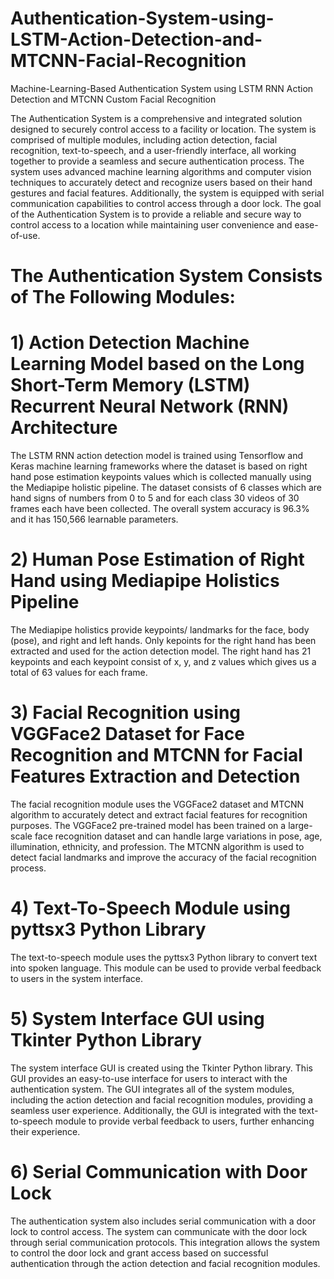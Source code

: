 # Authentication-System-using-LSTM-Action-Detection-and-MTCNN-Facial-Recognition
Machine-Learning-Based Authentication System using LSTM RNN Action Detection and MTCNN Custom Facial Recognition

The Authentication System is a comprehensive and integrated solution designed to securely control access to a facility or location. The system is comprised of multiple modules, including action detection, facial recognition, text-to-speech, and a user-friendly interface, all working together to provide a seamless and secure authentication process. The system uses advanced machine learning algorithms and computer vision techniques to accurately detect and recognize users based on their hand gestures and facial features. Additionally, the system is equipped with serial communication capabilities to control access through a door lock. The goal of the Authentication System is to provide a reliable and secure way to control access to a location while maintaining user convenience and ease-of-use.


# The Authentication System Consists of The Following Modules:

# 1) Action Detection Machine Learning Model based on the Long Short-Term Memory (LSTM) Recurrent Neural Network (RNN) Architecture 
The LSTM RNN action detection model is trained using Tensorflow and Keras machine learning frameworks where the dataset is based on right hand pose estimation keypoints  values which is collected manually using the Mediapipe holistic pipeline. The dataset consists of 6 classes which are hand signs of numbers from 0 to 5 and for each class 30 videos of 30 frames each have been collected. The overall system accuracy is 96.3% and it has 150,566 learnable parameters.

# 2) Human Pose Estimation of Right Hand using Mediapipe Holistics Pipeline
The Mediapipe holistics provide keypoints/ landmarks for the face, body (pose), and right and left hands. Only kepoints for the right hand has been extracted and used for the action detection model. The right hand has 21 keypoints and each keypoint consist of x, y, and z values which gives us a total of 63 values for each frame.

# 3) Facial Recognition using VGGFace2 Dataset for Face Recognition and MTCNN for Facial Features Extraction and Detection
The facial recognition module uses the VGGFace2 dataset and MTCNN algorithm to accurately detect and extract facial features for recognition purposes. The VGGFace2 pre-trained model has been trained on a large-scale face recognition dataset and can handle large variations in pose, age, illumination, ethnicity, and profession. The MTCNN algorithm is used to detect facial landmarks and improve the accuracy of the facial recognition process.

# 4) Text-To-Speech Module using pyttsx3 Python Library
The text-to-speech module uses the pyttsx3 Python library to convert text into spoken language. This module can be used to provide verbal feedback to users in the system interface.

# 5) System Interface GUI using Tkinter Python Library
The system interface GUI is created using the Tkinter Python library. This GUI provides an easy-to-use interface for users to interact with the authentication system. The GUI integrates all of the system modules, including the action detection and facial recognition modules, providing a seamless user experience. Additionally, the GUI is integrated with the text-to-speech module to provide verbal feedback to users, further enhancing their experience.

# 6) Serial Communication with Door Lock
The authentication system also includes serial communication with a door lock to control access. The system can communicate with the door lock through serial communication protocols. This integration allows the system to control the door lock and grant access based on successful authentication through the action detection and facial recognition modules.
